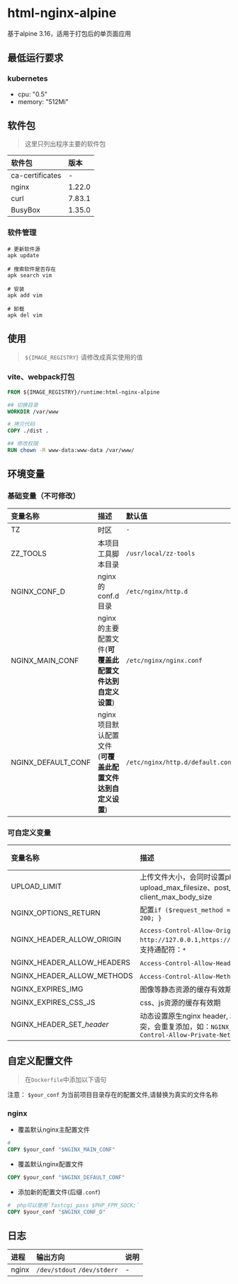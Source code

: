 # html-nginx-alpine
基于alpine 3.16，适用于打包后的单页面应用

## 最低运行要求
### kubernetes
- cpu: "0.5"
- memory: "512Mi"

## 软件包
> 这里只列出程序主要的软件包

| 软件包               | 版本     |
|:------------------|:-------|
| ca-certificates   | -      |
| nginx             | 1.22.0 |
| curl              | 7.83.1 |
| BusyBox           | 1.35.0 |

### 软件管理
```shell
# 更新软件源
apk update

# 搜索软件是否存在
apk search vim

# 安装
apk add vim

# 卸载
apk del vim
```

## 使用
> `${IMAGE_REGISTRY}`  请修改成真实使用的值
### vite、webpack打包
```dockerfile
FROM ${IMAGE_REGISTRY}/runtime:html-nginx-alpine

## 切换目录
WORKDIR /var/www

# 拷贝代码
COPY ./dist .

## 修改权限
RUN chown -R www-data:www-data /var/www/

```
## 环境变量
### 基础变量（不可修改）

| 变量名称                              | 描述                                                          | 默认值                              |
|:----------------------------------|:------------------------------------------------------------|:---------------------------------|
| TZ                                | 时区                                                          | `-`                              |
| ZZ_TOOLS                          | 本项目工具脚本目录                                                   | `/usr/local/zz-tools`            |
| NGINX_CONF_D                      | nginx的conf.d目录                                              | `/etc/nginx/http.d`                 |
| NGINX_MAIN_CONF                   | nginx的主要配置文件(**可覆盖此配置文件达到自定义设置**)                           | `/etc/nginx/nginx.conf`          |
| NGINX_DEFAULT_CONF                | nginx项目默认配置文件(**可覆盖此配置文件达到自定义设置**)                          | `/etc/nginx/http.d/default.conf` |

### 可自定义变量
| 变量名称                       | 描述                                                                                                           | 默认值                  |
|:---------------------------|:-------------------------------------------------------------------------------------------------------------|:---------------------|
| UPLOAD_LIMIT               | 上传文件大小，会同时设置php-fpm的upload_max_filesize、post_max_size；nginx的 client_max_body_size                            | `1024m`              |
| NGINX_OPTIONS_RETURN       | 配置`if ($request_method = 'OPTIONS' ) { return 200; }`                                                        | `true`               |
| NGINX_HEADER_ALLOW_ORIGIN  | `Access-Control-Allow-Origin`的值,可填写多个，如：`http://127.0.0.1,https://127.0.0.1,*.domain.com`, 支持通配符：`*`                                  | `""`                 |
| NGINX_HEADER_ALLOW_HEADERS | `Access-Control-Allow-Headers`的值                                                                             | `""`                 |
| NGINX_HEADER_ALLOW_METHODS | `Access-Control-Allow-Methods`的值                                                                             | `""`                 |
| NGINX_EXPIRES_IMG          | 图像等静态资源的缓存有效期                                                                                                | `"30d"`              |
| NGINX_EXPIRES_CSS_JS       | css、js资源的缓存有效期                                                                                               | `"7d"`               |
| NGINX_HEADER_SET_*header*  | 动态设置原生nginx header, 和`NGINX_HEADER_*`不冲突，会重复添加，如：`NGINX_HEADER_SET_Access-Control-Allow-Private-Network=True`| `""`                   |
## 自定义配置文件
> 在`Dockerfile`中添加以下语句

注意： `$your_conf` 为当前项目目录存在的配置文件,请替换为真实的文件名称
### nginx
- 覆盖默认nginx主配置文件
```dockerfile
# 
COPY $your_conf "$NGINX_MAIN_CONF"
```
- 覆盖默认nginx配置文件
```dockerfile
COPY $your_conf "$NGINX_DEFAULT_CONF"
```

- 添加新的配置文件(后缀`.conf`)
```dockerfile
#  php可以使用`fastcgi_pass $PHP_FPM_SOCK;`
COPY $your_conf "$NGINX_CONF_D"
```

## 日志

| 进程             | 输出方向                        | 说明            |
|:---------------|:----------------------------|:--------------|
| nginx          | `/dev/stdout` `/dev/stderr` | -             |
